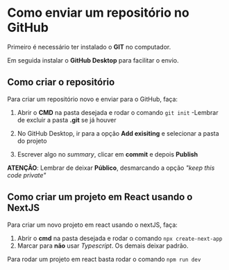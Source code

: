 # Como enviar um repositório no GitHub
Primeiro é necessário ter instalado o __GIT__ no computador.

Em seguida instalar o __GitHub Desktop__ para facilitar o envio.

## Como criar o repositório
Para criar um repositório novo e enviar para o GitHub, faça:

1. Abrir o __CMD__ na pasta desejada e rodar o comando `git init`
-Lembrar de excluir a pasta __.git__ se já houver

2. No GitHub Desktop, ir para a opção __Add exisiting__ e selecionar a pasta do projeto

3. Escrever algo no _summary_, clicar em __commit__ e depois __Publish__

__ATENÇÃO__: Lembrar de deixar __Público__, desmarcando a opção _"keep this code private"_

## Como criar um projeto em React usando o NextJS
Para criar um novo projeto em react usando o nextJS, faça:
1. Abrir o __cmd__ na pasta desejada e rodar o comando `npx create-next-app`
2. Marcar para __não__ usar _Typescript_. Os demais deixar padrão.

Para rodar um projeto em react basta rodar o comando `npm run dev`
